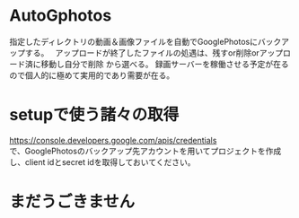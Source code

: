 # AutoGphotos
指定したディレクトリの動画＆画像ファイルを自動でGooglePhotosにバックアップする。  
アップロードが終了したファイルの処遇は、残すor削除orアップロード済に移動し自分で削除 から選べる。
録画サーバーを稼働させる予定が在るので個人的に極めて実用的であり需要が在る。

# setupで使う諸々の取得
https://console.developers.google.com/apis/credentials  
で、GooglePhotosのバックアップ先アカウントを用いてプロジェクトを作成し、client idとsecret idを取得しておいてください。

# まだうごきません
